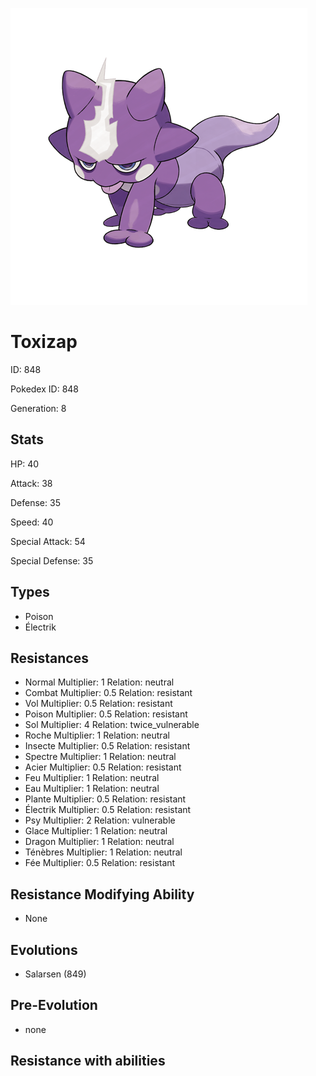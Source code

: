 ![](https://raw.githubusercontent.com/PokeAPI/sprites/master/sprites/pokemon/other/official-artwork/848.png)

# Toxizap
ID: 848

Pokedex ID: 848

Generation: 8

## Stats

HP: 40

Attack: 38

Defense: 35

Speed: 40

Special Attack: 54

Special Defense: 35

## Types

- Poison
- Électrik
## Resistances

- Normal Multiplier: 1 Relation: neutral
- Combat Multiplier: 0.5 Relation: resistant
- Vol Multiplier: 0.5 Relation: resistant
- Poison Multiplier: 0.5 Relation: resistant
- Sol Multiplier: 4 Relation: twice_vulnerable
- Roche Multiplier: 1 Relation: neutral
- Insecte Multiplier: 0.5 Relation: resistant
- Spectre Multiplier: 1 Relation: neutral
- Acier Multiplier: 0.5 Relation: resistant
- Feu Multiplier: 1 Relation: neutral
- Eau Multiplier: 1 Relation: neutral
- Plante Multiplier: 0.5 Relation: resistant
- Électrik Multiplier: 0.5 Relation: resistant
- Psy Multiplier: 2 Relation: vulnerable
- Glace Multiplier: 1 Relation: neutral
- Dragon Multiplier: 1 Relation: neutral
- Ténèbres Multiplier: 1 Relation: neutral
- Fée Multiplier: 0.5 Relation: resistant
## Resistance Modifying Ability

- None

## Evolutions

- Salarsen (849)
## Pre-Evolution

- none

## Resistance with abilities
